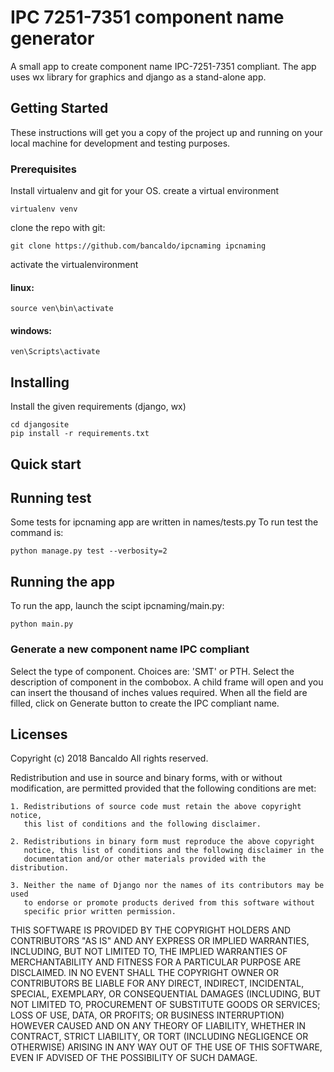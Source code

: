 # IPC 7251-7351 component name generator

A small app to create component name IPC-7251-7351 compliant.
The app uses wx library for graphics and django as a stand-alone app.

## Getting Started

These instructions will get you a copy of the project up and running on your local machine for development and testing purposes.

### Prerequisites

Install virtualenv and git for your OS.
create a virtual environment

```
virtualenv venv
```

clone the repo with git:

```
git clone https://github.com/bancaldo/ipcnaming ipcnaming
```

activate the virtualenvironment
#### linux:
```
source ven\bin\activate
```
#### windows:
```
ven\Scripts\activate
```

## Installing

Install the given requirements (django, wx)
```
cd djangosite
pip install -r requirements.txt
```

## Quick start


## Running test

Some tests for ipcnaming app are written in names/tests.py
To run test the command is:
```
python manage.py test --verbosity=2
```

## Running the app
To run the app, launch the scipt ipcnaming/main.py:
```
python main.py
```

### Generate a new component name IPC compliant
Select the type of component. Choices are: 'SMT' or PTH.
Select the description of component in the combobox.
A child frame will open and you can insert the thousand of inches values required.
When all the field are filled, click on Generate button to create the IPC compliant name.

## Licenses

Copyright (c) 2018 Bancaldo
All rights reserved.

Redistribution and use in source and binary forms, with or without modification,
are permitted provided that the following conditions are met:

    1. Redistributions of source code must retain the above copyright notice,
       this list of conditions and the following disclaimer.

    2. Redistributions in binary form must reproduce the above copyright
       notice, this list of conditions and the following disclaimer in the
       documentation and/or other materials provided with the distribution.

    3. Neither the name of Django nor the names of its contributors may be used
       to endorse or promote products derived from this software without
       specific prior written permission.

THIS SOFTWARE IS PROVIDED BY THE COPYRIGHT HOLDERS AND CONTRIBUTORS "AS IS" AND
ANY EXPRESS OR IMPLIED WARRANTIES, INCLUDING, BUT NOT LIMITED TO, THE IMPLIED
WARRANTIES OF MERCHANTABILITY AND FITNESS FOR A PARTICULAR PURPOSE ARE
DISCLAIMED. IN NO EVENT SHALL THE COPYRIGHT OWNER OR CONTRIBUTORS BE LIABLE FOR
ANY DIRECT, INDIRECT, INCIDENTAL, SPECIAL, EXEMPLARY, OR CONSEQUENTIAL DAMAGES
(INCLUDING, BUT NOT LIMITED TO, PROCUREMENT OF SUBSTITUTE GOODS OR SERVICES;
LOSS OF USE, DATA, OR PROFITS; OR BUSINESS INTERRUPTION) HOWEVER CAUSED AND ON
ANY THEORY OF LIABILITY, WHETHER IN CONTRACT, STRICT LIABILITY, OR TORT
(INCLUDING NEGLIGENCE OR OTHERWISE) ARISING IN ANY WAY OUT OF THE USE OF THIS
SOFTWARE, EVEN IF ADVISED OF THE POSSIBILITY OF SUCH DAMAGE.